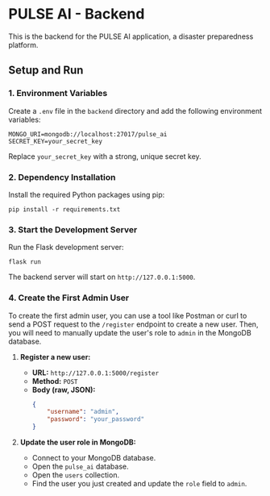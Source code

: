 
# PULSE AI - Backend

This is the backend for the PULSE AI application, a disaster preparedness platform.

## Setup and Run

### 1. Environment Variables

Create a `.env` file in the `backend` directory and add the following environment variables:

```
MONGO_URI=mongodb://localhost:27017/pulse_ai
SECRET_KEY=your_secret_key
```

Replace `your_secret_key` with a strong, unique secret key.

### 2. Dependency Installation

Install the required Python packages using pip:

```
pip install -r requirements.txt
```

### 3. Start the Development Server

Run the Flask development server:

```
flask run
```

The backend server will start on `http://127.0.0.1:5000`.

### 4. Create the First Admin User

To create the first admin user, you can use a tool like Postman or curl to send a POST request to the `/register` endpoint to create a new user. Then, you will need to manually update the user's role to `admin` in the MongoDB database.

1. **Register a new user:**
   - **URL:** `http://127.0.0.1:5000/register`
   - **Method:** `POST`
   - **Body (raw, JSON):**
     ```json
     {
         "username": "admin",
         "password": "your_password"
     }
     ```

2. **Update the user role in MongoDB:**
   - Connect to your MongoDB database.
   - Open the `pulse_ai` database.
   - Open the `users` collection.
   - Find the user you just created and update the `role` field to `admin`.
